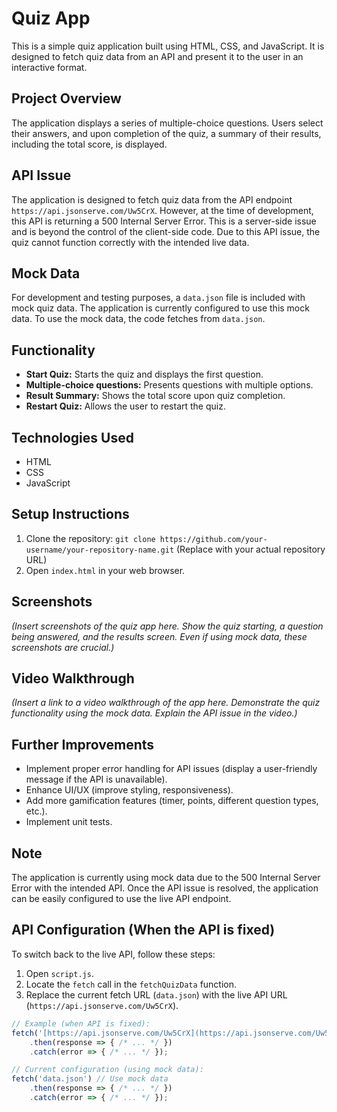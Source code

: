 # Quiz App

This is a simple quiz application built using HTML, CSS, and JavaScript. It is designed to fetch quiz data from an API and present it to the user in an interactive format.

## Project Overview

The application displays a series of multiple-choice questions. Users select their answers, and upon completion of the quiz, a summary of their results, including the total score, is displayed.

## API Issue

The application is designed to fetch quiz data from the API endpoint `https://api.jsonserve.com/Uw5CrX`. However, at the time of development, this API is returning a 500 Internal Server Error. This is a server-side issue and is beyond the control of the client-side code.  Due to this API issue, the quiz cannot function correctly with the intended live data.

## Mock Data

For development and testing purposes, a `data.json` file is included with mock quiz data. The application is currently configured to use this mock data.  To use the mock data, the code fetches from `data.json`.

## Functionality

*   **Start Quiz:** Starts the quiz and displays the first question.
*   **Multiple-choice questions:** Presents questions with multiple options.
*   **Result Summary:** Shows the total score upon quiz completion.
*   **Restart Quiz:** Allows the user to restart the quiz.

## Technologies Used

*   HTML
*   CSS
*   JavaScript

## Setup Instructions

1.  Clone the repository: `git clone https://github.com/your-username/your-repository-name.git` (Replace with your actual repository URL)
2.  Open `index.html` in your web browser.

## Screenshots

*(Insert screenshots of the quiz app here.  Show the quiz starting, a question being answered, and the results screen.  Even if using mock data, these screenshots are crucial.)*

## Video Walkthrough

*(Insert a link to a video walkthrough of the app here.  Demonstrate the quiz functionality using the mock data.  Explain the API issue in the video.)*

## Further Improvements

*   Implement proper error handling for API issues (display a user-friendly message if the API is unavailable).
*   Enhance UI/UX (improve styling, responsiveness).
*   Add more gamification features (timer, points, different question types, etc.).
*   Implement unit tests.

## Note

The application is currently using mock data due to the 500 Internal Server Error with the intended API.  Once the API issue is resolved, the application can be easily configured to use the live API endpoint.

## API Configuration (When the API is fixed)

To switch back to the live API, follow these steps:

1.  Open `script.js`.
2.  Locate the `fetch` call in the `fetchQuizData` function.
3.  Replace the current fetch URL (`data.json`) with the live API URL (`https://api.jsonserve.com/Uw5CrX`).

```javascript
// Example (when API is fixed):
fetch('[https://api.jsonserve.com/Uw5CrX](https://api.jsonserve.com/Uw5CrX)') // Use the live API
    .then(response => { /* ... */ })
    .catch(error => { /* ... */ });

// Current configuration (using mock data):
fetch('data.json') // Use mock data
    .then(response => { /* ... */ })
    .catch(error => { /* ... */ });